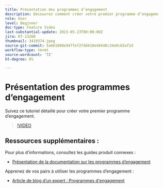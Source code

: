 ```yaml
---
title: Présentation des programmes d’engagement
description: Découvrez comment créer votre premier programme d’engagement.
role: User
level: Beginner
doc-type: Feature Video
last-substantial-update: 2023-05-23T00:00:00Z
jira: KT-13260
thumbnail: 3419374.jpeg
source-git-commit: 5a661800e947fef2fdd418e49440c34a9cb5af1d
workflow-type: tm+mt
source-wordcount: '72'
ht-degree: 0%

---
```



# Présentation des programmes d’engagement

Suivez ce tutoriel détaillé pour créer votre premier programme d’engagement.

>[!VIDEO](https://video.tv.adobe.com/v/3419374/?learn=on) 

## Ressources supplémentaires :

Pour plus d’informations, consultez les guides produit connexes :
* [Présentation de la documentation sur les programmes d’engagement](https://experienceleague.adobe.com/docs/marketo/using/product-docs/email-marketing/drip-nurturing/creating-an-engagement-program/understanding-engagement-programs.html?lang=en) 

Apprenez de vos pairs à utiliser les programmes d’engagement :
* [Article de blog d’un expert : Programmes d&#39;engagement](https://nation.marketo.com/t5/product-blogs/marketo-success-series-engagement-programs/ba-p/301712)
